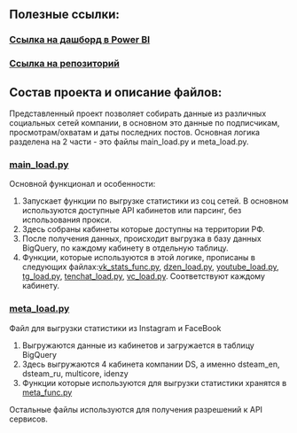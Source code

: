 ## Полезные ссылки:

### [Ссылка на дашборд в Power BI](https://app.powerbi.com/groups/76c4a426-c01b-440d-94cb-ec61e8209060/reports/de1ae1e5-e7c4-4c6e-85ec-960abad365b8/ReportSection?experience=power-bi&clientSideAuth=0&bookmarkGuid=Bookmark4e63dea321de231355d8)
### [Ссылка на репозиторий](https://github.com/DigitalStrategyMSK/internal_marketing/tree/6d8568a01b75a6afe4b379545c16127286edad64/social_stats)
## Состав проекта и описание файлов:
Представленный проект позволяет собирать данные из различных социальных сетей компании, в основном это данные по подписчикам, просмотрам/охватам и даты последних постов.
Основная логика разделена на 2 части - это файлы main_load.py и meta_load.py.
### [main_load.py](https://github.com/DigitalStrategyMSK/internal_marketing/blob/main/social_stats/main_load.py)
Основной функционал и особенности:
1. Запускает функции по выгрузке статистики из соц сетей. В основном используются доступные API кабинетов или парсинг, без использования прокси. 
2. Здесь собраны кабинеты которые доступны на территории РФ.
3. После получения данных, происходит выгрузка в базу данных BigQuery, по каждому кабинету в отдельную таблицу.
4. Функции, которые используются в этой логике, прописаны в следующих файлах:[vk_stats_func.py](https://github.com/DigitalStrategyMSK/internal_marketing/blob/main/social_stats/vk_stats_func.py), [dzen_load.py](https://github.com/DigitalStrategyMSK/internal_marketing/blob/main/social_stats/dzen_load.py),  [youtube_load.py](https://github.com/DigitalStrategyMSK/internal_marketing/blob/main/social_stats/youtube_load.py),  [tg_load.py](https://github.com/DigitalStrategyMSK/internal_marketing/blob/main/social_stats/tg_load.py), [tenchat_load.py](https://github.com/DigitalStrategyMSK/internal_marketing/blob/main/social_stats/tenchat_load.py), [vc_load.py](https://github.com/DigitalStrategyMSK/internal_marketing/blob/main/social_stats/vc_load.py). Соответствуют каждому кабинету.
### [meta_load.py](https://github.com/DigitalStrategyMSK/internal_marketing/blob/main/social_stats/meta_load.py)
Файл для выгрузки статистики из Instagram и FaceBook
1. Выгружаются данные из кабинетов и загружается в таблицу BigQuery
2. Здесь выгружаются 4 кабинета компании DS, а именно dsteam_en, dsteam_ru, multicore, idenzy
3. Функции которые используются для выгрузки статистики хранятся в [meta_func.py](https://github.com/DigitalStrategyMSK/internal_marketing/blob/main/social_stats/meta_func.py)

Остальные файлы используются для получения разрешений к API сервисов.